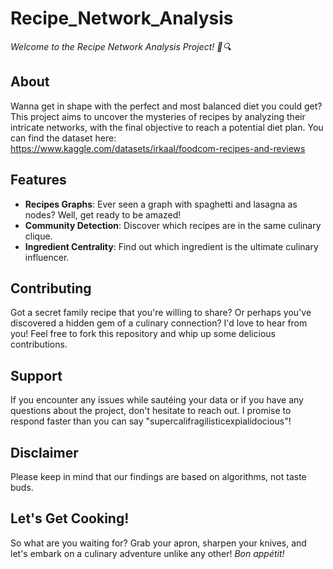 # Recipe_Network_Analysis

*Welcome to the Recipe Network Analysis Project! 🍳🔍*

## About

Wanna get in shape with the perfect and most balanced diet you could get? This project aims to uncover the mysteries of recipes by analyzing their intricate networks, with the final objective to reach a potential diet plan. You can find the dataset here: https://www.kaggle.com/datasets/irkaal/foodcom-recipes-and-reviews

## Features

- **Recipes Graphs**: Ever seen a graph with spaghetti and lasagna as nodes? Well, get ready to be amazed!
- **Community Detection**: Discover which recipes are in the same culinary clique. 
- **Ingredient Centrality**: Find out which ingredient is the ultimate culinary influencer.

## Contributing

Got a secret family recipe that you're willing to share? Or perhaps you've discovered a hidden gem of a culinary connection? I'd love to hear from you! Feel free to fork this repository and whip up some delicious contributions.

## Support

If you encounter any issues while sautéing your data or if you have any questions about the project, don't hesitate to reach out. I promise to respond faster than you can say "supercalifragilisticexpialidocious"!

## Disclaimer

Please keep in mind that our findings are based on algorithms, not taste buds.

## Let's Get Cooking!

So what are you waiting for? Grab your apron, sharpen your knives, and let's embark on a culinary adventure unlike any other! *Bon appétit!*
